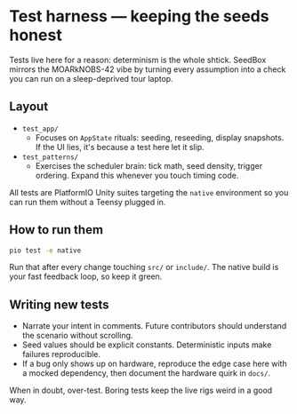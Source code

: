 # Test harness — keeping the seeds honest

Tests live here for a reason: determinism is the whole shtick. SeedBox mirrors
the MOARkNOBS-42 vibe by turning every assumption into a check you can run on a
sleep-deprived tour laptop.

## Layout

- `test_app/`
  - Focuses on `AppState` rituals: seeding, reseeding, display snapshots. If the
    UI lies, it's because a test here let it slip.
- `test_patterns/`
  - Exercises the scheduler brain: tick math, seed density, trigger ordering.
    Expand this whenever you touch timing code.

All tests are PlatformIO Unity suites targeting the `native` environment so you
can run them without a Teensy plugged in.

## How to run them

```bash
pio test -e native
```

Run that after every change touching `src/` or `include/`. The native build is
your fast feedback loop, so keep it green.

## Writing new tests

- Narrate your intent in comments. Future contributors should understand the
  scenario without scrolling.
- Seed values should be explicit constants. Deterministic inputs make failures
  reproducible.
- If a bug only shows up on hardware, reproduce the edge case here with a mocked
  dependency, then document the hardware quirk in `docs/`.

When in doubt, over-test. Boring tests keep the live rigs weird in a good way.
